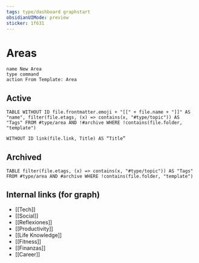 ```yaml
---
tags: type/dashboard graphstart
obsidianUIMode: preview
sticker: 1f631
---
```

# Areas

```button
name New Area
type command
action From Template: Area
```
## Active
```dataview
TABLE WITHOUT ID file.frontmatter.emoji + "[[" + file.name + "]]" AS "name", filter(file.etags, (x) => contains(x, "#type/topic")) AS "Tags" FROM #type/area AND !#archive WHERE !contains(file.folder, "template") 
```
```
WITHOUT ID link(file.link, Title) AS “Title”
```
## Archived
```dataview
TABLE filter(file.etags, (x) => contains(x, "#type/topic")) AS "Tags" FROM #type/area AND #archive WHERE !contains(file.folder, "template") 
```

## Internal links (for graph)
* [[Tech]]
* [[Social]]
* [[Reflexiones]]
* [[Productivity]]
* [[Life Knowledge]]
* [[Fitness]]
* [[Finanzas]]
* [[Career]]